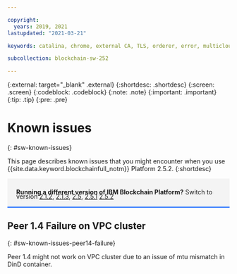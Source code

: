 ```yaml
---

copyright:
  years: 2019, 2021
lastupdated: "2021-03-21"

keywords: catalina, chrome, external CA, TLS, orderer, error, multicloud

subcollection: blockchain-sw-252

---
```


{:external: target="_blank" .external}
{:shortdesc: .shortdesc}
{:screen: .screen}
{:codeblock: .codeblock}
{:note: .note}
{:important: .important}
{:tip: .tip}
{:pre: .pre}


# Known issues
{: #sw-known-issues}

This page describes known issues that you might encounter when you use {{site.data.keyword.blockchainfull_notm}} Platform 2.5.2.
{:shortdesc}

<div style="background-color: #f4f4f4; padding-left: 20px; border-bottom: 2px solid #0f62fe; padding-top: 12px; padding-bottom: 4px; margin-bottom: 16px;">
  <p style="line-height: 10px;">
    <strong>Running a different version of IBM Blockchain Platform?</strong> Switch to version
    <a href="/docs/blockchain-sw?topic=blockchain-sw-sw-known-issues">2.1.2</a>,
    <a href="/docs/blockchain-sw-213?topic=blockchain-sw-213-sw-known-issues">2.1.3</a>,
    <a href="/docs/blockchain-sw-25?topic=blockchain-sw-25-sw-known-issues">2.5</a>,
    <a href="/docs/blockchain-sw-251?topic=blockchain-sw-251-sw-known-issues">2.5.1</a>
    <a href="/docs/blockchain-sw-252?topic=blockchain-sw-252-sw-known-issues">2.5.2</a>
    </p>
</div>







## Peer 1.4 Failure on VPC cluster
{: #sw-known-issues-peer14-failure}

Peer 1.4 might not work on VPC cluster due to an issue of mtu mismatch in DinD container.


